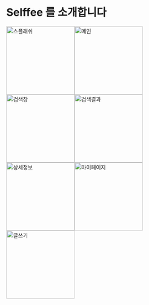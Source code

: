 # Selffee 를 소개합니다



<img src="https://user-images.githubusercontent.com/50662636/83956331-dbd63c80-a897-11ea-8cee-217f1fd30b85.png" width="180" title="스플래쉬"><img src="https://user-images.githubusercontent.com/50662636/83956344-f3152a00-a897-11ea-880a-826d18f1d73a.png" width="180" title="메인"><img src="https://user-images.githubusercontent.com/50662636/83956332-e264b400-a897-11ea-83f6-7ace53447507.pngg" width="180" title="검색창"><img src="https://user-images.githubusercontent.com/50662636/83956334-e85a9500-a897-11ea-928b-1d7c70cbd338.png" width="180" title="검색결과"><img src="https://user-images.githubusercontent.com/50662636/83956339-ef81a300-a897-11ea-9ed1-32c76a4e4938.png" width="180" title="상세정보"><img src="https://user-images.githubusercontent.com/50662636/83956425-de856180-a898-11ea-9eee-cd150783f77d.png" width="180" title="마이페이지"><img src="https://user-images.githubusercontent.com/50662636/83956345-f6a8b100-a897-11ea-9da6-883c37515c2f.png" width="180" title="글쓰기">
